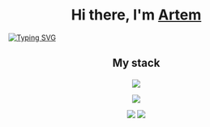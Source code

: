 
<h1 align="center">Hi there, I'm <a href="https://github.com/HanSoloCh" target="_blank">Artem</a></h1>

[![Typing SVG](https://readme-typing-svg.herokuapp.com?color=%2336BCF7&lines=Software+engineering+student&center=true&width=1000)](https://git.io/typing-svg)

<div style="margin-bottom: 20px">
  <h2 align="center">My stack</h>
</div>

<p align="center">
  <a href="https://skillicons.dev">
    <img src="https://skillicons.dev/icons?i=linux,md,bash,git,c,cpp,qt,py" />
  </a>
</p>

<p align="center">
  <img src="http://github-profile-summary-cards.vercel.app/api/cards/profile-details?username=HanSoloCh&theme=swift">
</p>

<p align="center">
  <img src="http://github-profile-summary-cards.vercel.app/api/cards/repos-per-language?username=HanSoloCh&theme=swift">
  <img src="http://github-profile-summary-cards.vercel.app/api/cards/productive-time?username=HanSoloCh&theme=swift&utcOffset=3">
</p>




